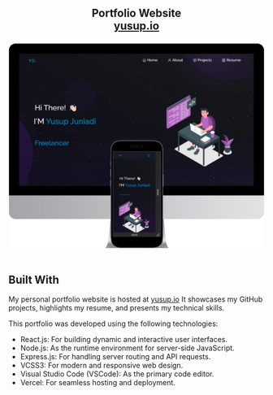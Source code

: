 <h2 align="center">
  Portfolio Website <br/>
  <a href="https://yusup.vercel.app/" target="_blank">yusup.io</a>
</h2>
<div align="center">
  <img alt="Demo" src="./Images/readme-img.png" />
</div>

<br/>

## Built With

My personal portfolio website is hosted at <a href="https://yusup.vercel.app/" target="_blank">yusup.io</a> It showcases my GitHub projects, highlights my resume, and presents my technical skills.<br/>

This portfolio was developed using the following technologies:

- React.js: For building dynamic and interactive user interfaces.
- Node.js: As the runtime environment for server-side JavaScript.
- Express.js: For handling server routing and API requests.
- VCSS3: For modern and responsive web design.
- Visual Studio Code (VSCode): As the primary code editor.
- Vercel: For seamless hosting and deployment.